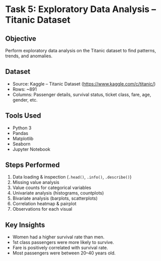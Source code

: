 # Task 5: Exploratory Data Analysis – Titanic Dataset

## Objective
Perform exploratory data analysis on the Titanic dataset to find patterns, trends, and anomalies.

## Dataset
- Source: Kaggle – Titanic Dataset (https://www.kaggle.com/c/titanic/)
- Rows: ~891
- Columns: Passenger details, survival status, ticket class, fare, age, gender, etc.

## Tools Used
- Python 3
- Pandas
- Matplotlib
- Seaborn
- Jupyter Notebook

## Steps Performed
1. Data loading & inspection (`.head()`, `.info()`, `.describe()`)
2. Missing value analysis
3. Value counts for categorical variables
4. Univariate analysis (histograms, countplots)
5. Bivariate analysis (barplots, scatterplots)
6. Correlation heatmap & pairplot
7. Observations for each visual

## Key Insights
- Women had a higher survival rate than men.
- 1st class passengers were more likely to survive.
- Fare is positively correlated with survival rate.
- Most passengers were between 20–40 years old.
